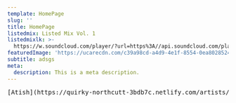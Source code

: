 ```yaml
---
template: HomePage
slug: ''
title: HomePage
listedmix: Listed Mix Vol. 1
listedmixlk: >-
  https://w.soundcloud.com/player/?url=https%3A//api.soundcloud.com/playlists/657878880&color=%23ff5500&auto_play=false&hide_related=false&show_comments=true&show_user=true&show_reposts=false&show_teaser=true&visual=true
featuredImage: 'https://ucarecdn.com/c39a98cd-a4d9-4e1f-8554-0ea8028524f9/'
subtitle: adsgs
meta:
  description: This is a meta description.
---
```

<pre>[Atish](https://quirky-northcutt-3bdb7c.netlify.com/artists/atish)   [Ben Annand](https://quirky-northcutt-3bdb7c.netlify.com/artists/ben-annand)   [Clarian](https://quirky-northcutt-3bdb7c.netlify.com/artists/clarian)   [Dance Spirit](https://quirky-northcutt-3bdb7c.netlify.com/artists/dance-spirit)   [Dory](https://quirky-northcutt-3bdb7c.netlify.com/artists/dory)   [Franklin De Costa](https://quirky-northcutt-3bdb7c.netlify.com/artists/franklin-de-costa)   [Halo Varga](https://quirky-northcutt-3bdb7c.netlify.com/artists/halo-varga)   [Jay Tripwire](https://quirky-northcutt-3bdb7c.netlify.com/artists/jay-tripwire)  [Justin Marchacos](https://quirky-northcutt-3bdb7c.netlify.com/artists/justin-marchacos)   [KMLN](https://quirky-northcutt-3bdb7c.netlify.com/artists/kmln)   [Lovestruckk](https://quirky-northcutt-3bdb7c.netlify.com/artists/lovestruckk)   [M.O.N.R.O.E.](https://quirky-northcutt-3bdb7c.netlify.com/artists/m-o-n-r-o-e)   [Mark Slee](https://quirky-northcutt-3bdb7c.netlify.com/artists/mark-slee)   [Matthias Meyer](https://quirky-northcutt-3bdb7c.netlify.com/artists/matthias-meyer)   [Maxi Storrs](https://quirky-northcutt-3bdb7c.netlify.com/artists/maxi-storrs)   [MightyKat](https://quirky-northcutt-3bdb7c.netlify.com/artists/mighty-kat)   [Mike Khoury](https://quirky-northcutt-3bdb7c.netlify.com/artists/mike-khoury)   [Mr. C](https://quirky-northcutt-3bdb7c.netlify.com/artists/mr-c)   [Naveen G](https://quirky-northcutt-3bdb7c.netlify.com/artists/naveen-g)   [Nico Stojan](https://quirky-northcutt-3bdb7c.netlify.com/artists/nico-stojan)   [Nico Stojan](https://quirky-northcutt-3bdb7c.netlify.com/artists/nicolas-matar)   [Nikita](https://quirky-northcutt-3bdb7c.netlify.com/artists/nikita)   [Ruede Hagelstein](https://quirky-northcutt-3bdb7c.netlify.com/artists/ruede-hagelstein)   [Shaun Reeves](https://quirky-northcutt-3bdb7c.netlify.com/artists/shaun-reeves)   [Tara Brooks](https://quirky-northcutt-3bdb7c.netlify.com/artists/tara-brooks)   [Tara Brooks](https://quirky-northcutt-3bdb7c.netlify.com/artists/tim-engelhardt)   [Tim Engelhardt](https://quirky-northcutt-3bdb7c.netlify.com/artists/tim-engelhardt)   [WhoMadeWho](https://quirky-northcutt-3bdb7c.netlify.com/artists/who-made-who)</pre>                                
